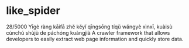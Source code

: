 # like_spider
28/5000 Yīgè ràng kāifā zhě kěyǐ qīngsōng tíqǔ wǎngyè xìnxī, kuàisù cúnchú shùjù de páchóng kuàngjià A crawler framework that allows developers to easily extract web page information and quickly store data.
